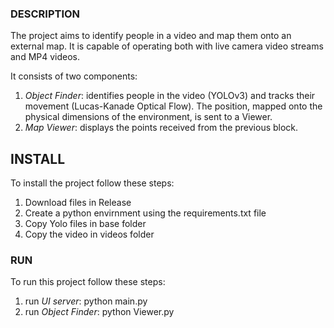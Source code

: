 
### DESCRIPTION

The project aims to identify people in a video and map them onto an external map. 
It is capable of operating both with live camera video streams and MP4 videos.

It consists of two components:
1. *Object Finder*: identifies people in the video (YOLOv3) and tracks their 
movement (Lucas-Kanade Optical Flow). The position, mapped onto the physical 
dimensions of the environment, is sent to a Viewer.
2. *Map Viewer*: displays the points received from the previous block.

## INSTALL
To install the project follow these steps:
1. Download files in Release
2. Create a python envirnment using the requirements.txt file
3. Copy Yolo files in base folder
4. Copy the video in videos folder

### RUN
To run this project follow these steps:
1. run *UI server*: python main.py
2. run *Object Finder*: python Viewer.py

